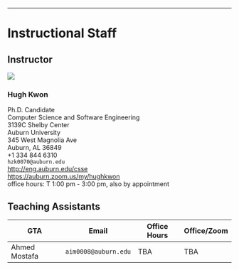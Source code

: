 
---

# Instructional Staff

## Instructor

<img src="https://www.gravatar.com/avatar/c21a731fe002707ed7ceee3a651dcfb1" />

### Hugh Kwon

Ph.D. Candidate  
Computer Science and Software Engineering  
3139C Shelby Center  
Auburn University  
345 West Magnolia Ave  
Auburn, AL 36849  
+1 334 844 6310  
`hzk0070@auburn.edu`  
<http://eng.auburn.edu/csse>  
<https://auburn.zoom.us/my/hughkwon>  
office hours: T 1:00 pm - 3:00 pm, also by appointment  


## Teaching Assistants

GTA | Email | Office Hours | Office/Zoom
--- | ----- | ------------ | -----
Ahmed Mostafa   | `aim0008@auburn.edu` | TBA    | TBA

